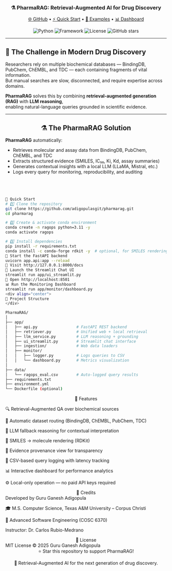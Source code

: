 <div align="center">


<h3>⚗️ PharmaRAG: Retrieval-Augmented AI for Drug Discovery</h3>

<p>
  <a href="https://github.com/adigopulasgit/pharmarag" target="_blank">🌐 GitHub</a> •
  <a href="#-quick-start">⚡ Quick Start</a> •
  <a href="#-example-queries">🧬 Examples</a> •
  <a href="#-monitoring--logging">📊 Dashboard</a>
</p>

<p>
  <img alt="Python" src="https://img.shields.io/badge/python-3.10%2B-blue?logo=python">
  <img alt="Framework" src="https://img.shields.io/badge/framework-Streamlit%20%7C%20FastAPI-orange?logo=fastapi">
  <img alt="License" src="https://img.shields.io/badge/license-MIT-green">
  <img alt="GitHub stars" src="https://img.shields.io/github/stars/adigopulasgit/pharmarag?style=social">
</p>

</div>

---

## 🎯 The Challenge in Modern Drug Discovery

Researchers rely on multiple biochemical databases — BindingDB, PubChem, ChEMBL, and TDC — each containing fragments of vital information.  
But manual searches are slow, disconnected, and require expertise across domains.

**PharmaRAG** solves this by combining **retrieval-augmented generation (RAG)** with **LLM reasoning**,  
enabling natural-language queries grounded in scientific evidence.

---

<div align="center">

## ⚗️ The PharmaRAG Solution

</div>

**PharmaRAG** automatically:
- Retrieves molecular and assay data from BindingDB, PubChem, ChEMBL, and TDC  
- Extracts structured evidence (SMILES, IC₅₀, Ki, Kd, assay summaries)  
- Generates contextual insights with a local LLM (LLaMA, Mistral, etc.)  
- Logs every query for monitoring, reproducibility, and auditing  

```bash




🚀 Quick Start
# 1️⃣ Clone the repository
git clone https://github.com/adigopulasgit/pharmarag.git
cd pharmarag

# 2️⃣ Create & activate conda environment
conda create -n ragops python=3.11 -y
conda activate ragops

# 3️⃣ Install dependencies
pip install -r requirements.txt
conda install -c conda-forge rdkit -y  # optional, for SMILES rendering
🧠 Start the FastAPI backend
uvicorn app.api:app --reload
📍 Visit http://127.0.0.1:8000/docs
💬 Launch the Streamlit Chat UI
streamlit run app/ui_streamlit.py
📍 Open http://localhost:8501
📊 Run the Monitoring Dashboard
streamlit run app/monitor/dashboard.py
<div align="center">
🧩 Project Structure
</div>

PharmaRAG/
│
├── app/
│   ├── api.py                 # FastAPI REST backend
│   ├── retriever.py           # Unified web + local retrieval
│   ├── llm_service.py         # LLM reasoning + grounding
│   ├── ui_streamlit.py        # Streamlit chat interface
│   ├── ingestion/             # Web data loaders
│   ├── monitor/
│   │   ├── logger.py          # Logs queries to CSV
│   │   └── dashboard.py       # Metrics visualization
│
├── data/
│   └── ragops_eval.csv        # Auto-logged query results
├── requirements.txt
├── environment.yml
└── Dockerfile (optional)
```

<div align="center">
🧠 Features
</div>

🔍 Retrieval-Augmented QA over biochemical sources

🧬 Automatic dataset routing (BindingDB, ChEMBL, PubChem, TDC)

🧠 LLM fallback reasoning for contextual interpretation

🧪 SMILES → molecule rendering (RDKit)

📑 Evidence provenance view for transparency

💾 CSV-based query logging with latency tracking

📊 Interactive dashboard for performance analytics

⚙️ Local-only operation — no paid API keys required


<div align="center">
🧾 Credits
</div> 
Developed by Guru Ganesh Adigopula  

🎓 M.S. Computer Science, Texas A&M University – Corpus Christi  

📘 Advanced Software Engineering (COSC 6370)  

Instructor: Dr. Carlos Rubio-Medrano  

<div align="center">
📜 License
</div>
MIT License © 2025 Guru Ganesh Adigopula  

<div align="center">
⭐ Star this repository to support PharmaRAG!

🧠 Retrieval-Augmented AI for the next generation of drug discovery.
</div>

